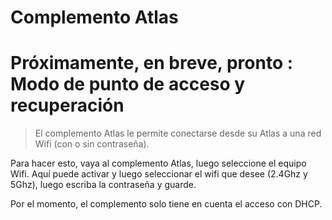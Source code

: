 # Complemento Atlas

# Próximamente, en breve, pronto : Modo de punto de acceso y recuperación

> El complemento Atlas le permite conectarse desde su Atlas a una red Wifi (con o sin contraseña).

Para hacer esto, vaya al complemento Atlas, luego seleccione el equipo Wifi.
Aquí puede activar y luego seleccionar el wifi que desee (2.4Ghz y 5Ghz), luego escriba la contraseña y guarde.

Por el momento, el complemento solo tiene en cuenta el acceso con DHCP.
